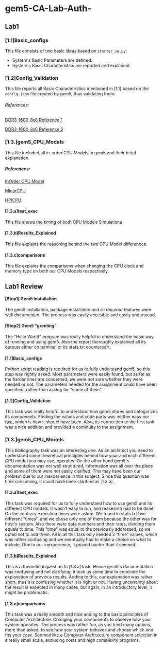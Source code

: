 # gem5-CA-Lab-Auth-

## Lab1

### [1.1]Basic_configs
This file consists of two basic ideas based on `starter_se.py`:
+ System's Basic Parameters are defined.
+ System's Basic Characteristics are reported and explained.

### [1.2]Config_Validation
This file reports all Basic Characteristics mentioned in [1.1] based on the `config.json` file created by gem5, thus validating them.

###### References:
[DDR3-1600-8x8 Reference 1](https://github.com/uart/gem5-mirror/blob/master/src/mem/DRAMCtrl.py?fbclid=IwAR2rouQPULwbeunS7y-R05zFbjXAenb0x4-L29RGdlkFvCQezmn5dcK_49o)

[DDR3-1600-8x8 Reference 2](https://en.wikipedia.org/wiki/DDR3_SDRAM)

### [1.3.]gem5_CPU_Models
This file included all in-order CPU Models in gem5 and their bried explanation.

##### References:
[InOrder CPU Model](http://gem5.org/InOrder)

[MinorCPU](http://www.gem5.org/docs/html/minor.html)

[HPICPU](http://www.gem5.org/wiki/images/c/cf/Summit2017_starterkit.pdf)

#### [1.3.a]test_exec 
This file shows the timing of both CPU Models Simulations

#### [1.3.b]Results_Explained
This file explains the reasoning behind the two CPU Model differences.

#### [1.3.c]comparisons
This file explains the comparisons when changing the CPU clock and memory type on both our CPU Models respectively.


## Lab1 Review
#### [Step1] Gem5 Installation
The gem5 installation, package installation and all required features were well documented. The process was easily accesible and easily understood.

#### [Step2] Gem5 "greeting"
The "Hello World" program was really helpful to understand the basic way of running and using gem5. Also the report thoroughly explained all its outputs either on terminal or its stats.txt counterpart.

#### [1.1]Basic_configs
Python script reading is required for us to fully understand gem5, so this step was rightly asked. Most parameters were easily found, but as far as the harder ones are concerned, we were not sure whether they were needed or not. The parameters needed for the assignment could have been specified, rather than asking for "some of them".

#### [1.2]Config_Validation
This task was really helpful to understand how gem5 stores and categorizes its components. Finding the values and code parts was neither easy nor fast, which is how it should have been. Also, its connection to the first task was a nice addition and provided a continuity to the assignment.

### [1.3.]gem5_CPU_Models
This bibliography task was an interesting one. As an architect you need to understand some theoretical principles behind how your and each different CPU model you may use, operates. On the other hand gem5's documentation was not well structured, information was all over the place and some of them were not easily clarified. This may have been our problem due to our inexperience in this subject. Since this question was time consuming, it could have been clarified as [1.3.a].

#### [1.3.a]test_exec
This task was required for us to fully understand how to use gem5 and its different CPU models. It wasn't easy to run, and reasearch had to be done. On the contrary execution times were asked. We found in stats.txt two different "times", and we chose only one of them because the other was for host's system. Also there were data numbers and their rates, dividing them equals to time. This "time" was equal to the previously addressed, so we opted not to add them. All in all this task only needed 2 "time" values, which was rather confusing and we eventually had to make a choice on what to include. Due to our inexperience, it proved harder than it seemed.

#### [1.3.b]Results_Explained
This is a theoretical question to [1.3.a] task. Hence gem5's documentation was confusing and not clarifying, it took us some time to conclude the explanation of previous results. Adding to this, our explanation was rather short, thus it is confusing whether it is right or not. Having uncertainty about the result is expected in many cases, but again, in an introductory level, it might be problematic.

#### [1.3.c]comparisons
This task was a really smooth and nice ending to the basic principles of Computer Architecture. Changing your components to observe how your system operates. The process was rather fun, as you tried many options, more than asked, to see how your system behaves and choose which one fits your case. Seemed like a Computer Architecture component selection in a really small scale, excluding costs and high complexity programs.
